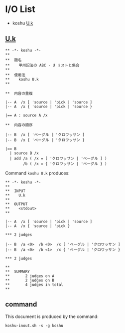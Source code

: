 # I/O List

- koshu [U.k](#uk)



## [U.k](U.k)

```
** -*- koshu -*-
**
**  題名
**    甲州記法の ABC - U リストと集合
**
**  使用法
**    koshu U.k
**

**  内容の重複

|-- A  /x [ 'source | 'pick | 'source ]
|-- A  /x { 'source | 'pick | 'source }

|== A : source A /x

**  内容の順序

|-- B  /x [ 'ベーグル | 'クロワッサン ]
|-- B  /x { 'ベーグル | 'クロワッサン }

|== B
  | source B /x
  | add /a ( /x = [ 'クロワッサン | 'ベーグル ] )
        /b ( /x = { 'クロワッサン | 'ベーグル } )

```

Command `koshu U.k` produces:

```
** -*- koshu -*-
**
**  INPUT
**    U.k
**
**  OUTPUT
**    <stdout>
**

|-- A  /x [ 'source | 'pick | 'source ]
|-- A  /x { 'source | 'pick }

*** 2 judges

|-- B  /a <0>  /b <0>  /x [ 'ベーグル | 'クロワッサン ]
|-- B  /a <0>  /b <1>  /x { 'ベーグル | 'クロワッサン }

*** 2 judges

**
**  SUMMARY
**       2 judges on A
**       2 judges on B
**       4 judges in total
**
```



## command

This document is produced by the command:

```
koshu-inout.sh -s -g koshu
```
